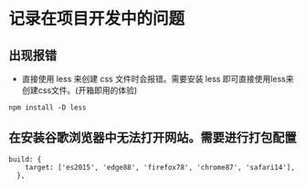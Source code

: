 # 记录在项目开发中的问题

## 出现报错
- 直接使用 less 来创建 css 文件时会报错。需要安装 less 即可直接使用less来创建css文件。(开箱即用的体验)
```text
npm install -D less
```
## 在安装谷歌浏览器中无法打开网站。需要进行打包配置

```text
build: {
    target: ['es2015', 'edge88', 'firefox78', 'chrome87', 'safari14'],
  },
```
